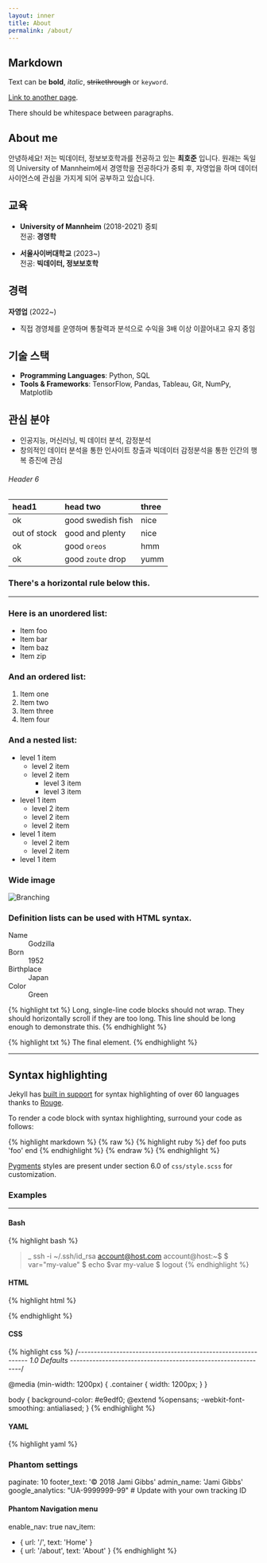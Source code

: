 ```yaml
---
layout: inner
title: About
permalink: /about/
---
```

## Markdown

Text can be **bold**, _italic_, ~~strikethrough~~ or `keyword`.

[Link to another page](/index.html).

There should be whitespace between paragraphs.

## About me 
안녕하세요! 저는 빅데이터, 정보보호학과를 전공하고 있는 **최호준** 입니다.
원래는 독일의 University of Mannheim에서 경영학을 전공하다가 중퇴 후, 자영업을 하며 데이터사이언스에 관심을 가지게 되어 공부하고 있습니다.


## 교육
- **University of Mannheim** (2018-2021) 중퇴  
  전공: **경영학**

- **서울사이버대학교** (2023~)  
  전공: **빅데이터, 정보보호학**


## 경력
**자영업** (2022~)
- 직접 경영체를 운영하며 통찰력과 분석으로 수익을 3배 이상 이끌어내고 유지 중임


## 기술 스택
- **Programming Languages**: Python, SQL
- **Tools & Frameworks**: TensorFlow, Pandas, Tableau, Git, NumPy, Matplotlib


## 관심 분야
- 인공지능, 머신러닝, 빅 데이터 분석, 감정분석
- 창의적인 데이터 분석을 통한 인사이트 창출과 빅데이터 감정분석을 통한 인간의 행복 증진에 관심

###### Header 6

| head1        | head two          | three |
|:-------------|:------------------|:------|
| ok           | good swedish fish | nice  |
| out of stock | good and plenty   | nice  |
| ok           | good `oreos`      | hmm   |
| ok           | good `zoute` drop | yumm  |

### There's a horizontal rule below this.

---

### Here is an unordered list:

*   Item foo
*   Item bar
*   Item baz
*   Item zip

### And an ordered list:

1.  Item one
1.  Item two
1.  Item three
1.  Item four

### And a nested list:

- level 1 item
  - level 2 item
  - level 2 item
    - level 3 item
    - level 3 item
- level 1 item
  - level 2 item
  - level 2 item
  - level 2 item
- level 1 item
  - level 2 item
  - level 2 item
- level 1 item

### Wide image

![Branching](https://guides.github.com/activities/hello-world/branching.png)

### Definition lists can be used with HTML syntax.

<dl>
<dt>Name</dt>
<dd>Godzilla</dd>
<dt>Born</dt>
<dd>1952</dd>
<dt>Birthplace</dt>
<dd>Japan</dd>
<dt>Color</dt>
<dd>Green</dd>
</dl>

{% highlight txt %}
Long, single-line code blocks should not wrap. They should horizontally scroll if they are too long. This line should be long enough to demonstrate this.
{% endhighlight %}

{% highlight txt %}
The final element.
{% endhighlight %}

---

## Syntax highlighting

Jekyll has [built in support](https://jekyllrb.com/docs/templates/#code-snippet-highlighting) for syntax highlighting of over 60 languages thanks to [Rouge](http://rouge.jneen.net/).

To render a code block with syntax highlighting, surround your code as follows:

{% highlight markdown %}
{% raw %}
{% highlight ruby %}
def foo
  puts 'foo'
end
{% endhighlight %}
{% endraw %}
{% endhighlight %}

[Pygments](http://pygments.org/) styles are present under section 6.0 of `css/style.scss` for customization.

### Examples

---

#### Bash

{% highlight bash %}
>_ ssh -i ~/.ssh/id_rsa account@host.com
account@host:~$
$ var="my-value"
$ echo $var
my-value
$ logout
{% endhighlight %}

#### HTML

{% highlight html %}
<!DOCTYPE html>
<html>
 <head>
   <meta charset="UTF-8">
   <title>title</title>
 </head>
 <body>

 </body>
</html>
{% endhighlight %}

#### CSS

{% highlight css %}
/*--------------------------------------------------------------
	1.0 Defaults
--------------------------------------------------------------*/

@media (min-width: 1200px) {
  .container {
    width: 1200px;
  }
}

body {
  background-color: #e9edf0;
  @extend %opensans;
  -webkit-font-smoothing: antialiased;
}
{% endhighlight %}

#### YAML

{% highlight yaml %}
### Phantom settings
paginate: 10
footer_text: '© 2018 Jami Gibbs'
admin_name: 'Jami Gibbs'
google_analytics: "UA-9999999-99" # Update with your own tracking ID

#### Phantom Navigation menu
enable_nav: true
nav_item:
  - { url: '/', text: 'Home' }
  - { url: '/about', text: 'About' }
{% endhighlight %}
